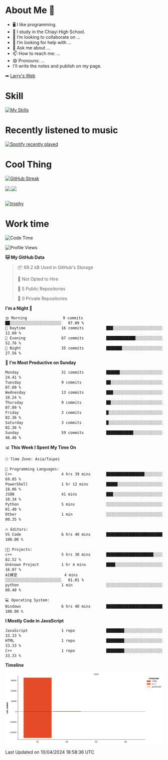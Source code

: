 # About Me 👋

- 🖥  I like programming.
- 🏫 I study in the Chiayi High School.
- 👯 I’m looking to collaborate on ...
- 🤔 I’m looking for help with ...
- 💬 Ask me about ...
- 📫 How to reach me: ...
- 😄 Pronouns: ...
- I'll write the notes and publish on my page.

➡︎ [Larry's Web](https://larryeng.github.io/)

# Skill
[![My Skills](https://skillicons.dev/icons?i=blender,arduino,vscode,visualstudio,pr,github,git,c,cpp,py,html,css,js)](https://skillicons.dev)
# Recently listened to music

[![Spotify recently played](https://spotify-recently-played-readme.vercel.app/api?user=31mqyfrlvkyusmaxegq4pvoow5we)](https://open.spotify.com/user/31mqyfrlvkyusmaxegq4pvoow5we)

# Cool Thing

[![GitHub Streak](https://streak-stats.demolab.com/?user=Larryeng&theme=holi-theme)](https://git.io/streak-stats)

<a href="https://github.com/anuraghazra/github-readme-stats">
  <img height=200 align="center" src="https://github-readme-stats.vercel.app/api?username=Larryeng&theme=github_dark&rank_icon=github" />
</a>
<a href="https://github.com/anuraghazra/convoychat">
  <img height=200 align="center" src="https://github-readme-stats.vercel.app/api/top-langs?username=Larryeng&layout=compact&langs_count=8&card_width=320&theme=github_dark" />
</a>

<br>

<br>

[![trophy](https://github-profile-trophy.vercel.app/?username=Larryeng&theme=darkhub)](https://github.com/ryo-ma/github-profile-trophy)
# Work time
<!--START_SECTION:waka-->
![Code Time](http://img.shields.io/badge/Code%20Time-135%20hrs%2037%20mins-blue)

![Profile Views](http://img.shields.io/badge/Profile%20Views-0-blue)

**🐱 My GitHub Data** 

> 📦 69.2 kB Used in GitHub's Storage 
 > 
> 🚫 Not Opted to Hire
 > 
> 📜 5 Public Repositories 
 > 
> 🔑 0 Private Repositories 
 > 
**I'm a Night 🦉** 

```text
🌞 Morning                9 commits           ██░░░░░░░░░░░░░░░░░░░░░░░   07.09 % 
🌆 Daytime                16 commits          ███░░░░░░░░░░░░░░░░░░░░░░   12.60 % 
🌃 Evening                67 commits          █████████████░░░░░░░░░░░░   52.76 % 
🌙 Night                  35 commits          ███████░░░░░░░░░░░░░░░░░░   27.56 % 
```
📅 **I'm Most Productive on Sunday** 

```text
Monday                   31 commits          ██████░░░░░░░░░░░░░░░░░░░   24.41 % 
Tuesday                  9 commits           ██░░░░░░░░░░░░░░░░░░░░░░░   07.09 % 
Wednesday                13 commits          ███░░░░░░░░░░░░░░░░░░░░░░   10.24 % 
Thursday                 9 commits           ██░░░░░░░░░░░░░░░░░░░░░░░   07.09 % 
Friday                   3 commits           █░░░░░░░░░░░░░░░░░░░░░░░░   02.36 % 
Saturday                 3 commits           █░░░░░░░░░░░░░░░░░░░░░░░░   02.36 % 
Sunday                   59 commits          ████████████░░░░░░░░░░░░░   46.46 % 
```


📊 **This Week I Spent My Time On** 

```text
🕑︎ Time Zone: Asia/Taipei

💬 Programming Languages: 
C++                      4 hrs 39 mins       █████████████████░░░░░░░░   69.85 % 
PowerShell               1 hr 12 mins        █████░░░░░░░░░░░░░░░░░░░░   18.06 % 
JSON                     41 mins             ███░░░░░░░░░░░░░░░░░░░░░░   10.34 % 
Python                   5 mins              ░░░░░░░░░░░░░░░░░░░░░░░░░   01.40 % 
Other                    1 min               ░░░░░░░░░░░░░░░░░░░░░░░░░   00.35 % 

🔥 Editors: 
VS Code                  6 hrs 40 mins       █████████████████████████   100.00 % 

🐱‍💻 Projects: 
c++                      5 hrs 30 mins       █████████████████████░░░░   82.52 % 
Unknown Project          1 hr 4 mins         ████░░░░░░░░░░░░░░░░░░░░░   16.07 % 
AI模型                     4 mins              ░░░░░░░░░░░░░░░░░░░░░░░░░   01.01 % 
python                   1 min               ░░░░░░░░░░░░░░░░░░░░░░░░░   00.40 % 

💻 Operating System: 
Windows                  6 hrs 40 mins       █████████████████████████   100.00 % 
```

**I Mostly Code in JavaScript** 

```text
JavaScript               1 repo              ████████░░░░░░░░░░░░░░░░░   33.33 % 
HTML                     1 repo              ████████░░░░░░░░░░░░░░░░░   33.33 % 
C++                      1 repo              ████████░░░░░░░░░░░░░░░░░   33.33 % 
```



**Timeline**

![Lines of Code chart](https://raw.githubusercontent.com/Larryeng/Larryeng/main/assets/bar_graph.png)


 Last Updated on 10/04/2024 18:58:36 UTC
<!--END_SECTION:waka-->

